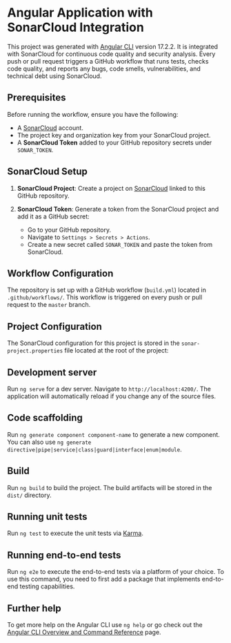 # Angular Application with SonarCloud Integration

This project was generated with [Angular CLI](https://github.com/angular/angular-cli) version 17.2.2. It is integrated with SonarCloud for continuous code quality and security analysis. Every push or pull request triggers a GitHub workflow that runs tests, checks code quality, and reports any bugs, code smells, vulnerabilities, and technical debt using SonarCloud.

## Prerequisites

Before running the workflow, ensure you have the following:

- A [SonarCloud](https://sonarcloud.io) account.
- The project key and organization key from your SonarCloud project.
- A **SonarCloud Token** added to your GitHub repository secrets under `SONAR_TOKEN`.

## SonarCloud Setup

1. **SonarCloud Project**: Create a project on [SonarCloud](https://sonarcloud.io/projects/create) linked to this GitHub repository.
2. **SonarCloud Token**: Generate a token from the SonarCloud project and add it as a GitHub secret:

   - Go to your GitHub repository.
   - Navigate to `Settings > Secrets > Actions`.
   - Create a new secret called `SONAR_TOKEN` and paste the token from SonarCloud.

## Workflow Configuration

The repository is set up with a GitHub workflow (`build.yml`) located in `.github/workflows/`. This workflow is triggered on every push or pull request to the `master` branch.

## Project Configuration

The SonarCloud configuration for this project is stored in the `sonar-project.properties` file located at the root of the project:

## Development server

Run `ng serve` for a dev server. Navigate to `http://localhost:4200/`. The application will automatically reload if you change any of the source files.

## Code scaffolding

Run `ng generate component component-name` to generate a new component. You can also use `ng generate directive|pipe|service|class|guard|interface|enum|module`.

## Build

Run `ng build` to build the project. The build artifacts will be stored in the `dist/` directory.

## Running unit tests

Run `ng test` to execute the unit tests via [Karma](https://karma-runner.github.io).

## Running end-to-end tests

Run `ng e2e` to execute the end-to-end tests via a platform of your choice. To use this command, you need to first add a package that implements end-to-end testing capabilities.

## Further help

To get more help on the Angular CLI use `ng help` or go check out the [Angular CLI Overview and Command Reference](https://angular.io/cli) page.
